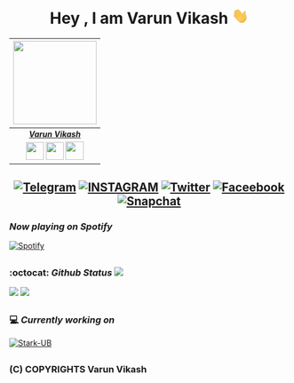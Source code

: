 <div align="center">
  <h1> Hey , I am Varun Vikash <img src="https://raw.githubusercontent.com/ABSphreak/ABSphreak/master/gifs/Hi.gif" width="30px"> </h1>


|  <a href="https://varunvikash.carrd.co"><img src="https://telegra.ph/file/157ceb573fbff1a56c600.jpg" width="150px" height="150px" /></a> |
|:---------------------------------------------------------------------------------------------------------------------------------------: |
|       **[_Varun Vikash_](https://varunvikash.carrd.co)**                                                                                |
| <a href="https://www.facebook.com/i.am.the.vr7"><img src="https://cdn3.iconfinder.com/data/icons/2018-social-media-black-and-white-logos/1000/2018_social_media_popular_app_logo_facebook-512.png" width="32px" height="32px"></a> <a href="https://github.com/varun-vikash"><img src="https://cdn.iconscout.com/icon/free/png-256/github-108-438008.png" width="32px" height="32px"></a>  <a href="https://www.instagram.com/the.vr7/"><img src="https://cdn3.iconfinder.com/data/icons/2018-social-media-black-and-white-logos/1000/2018_social_media_popular_app_logo_instagram-512.png" width="33px" height="33px"></a> |

## [![Telegram](https://img.shields.io/badge/TELEGRAM-black?style=for-the-badge&logo=Telegram)](https://telegram.dog/Ghost73_Gaming) [![INSTAGRAM](https://img.shields.io/badge/Instagram-white?style=for-the-badge&logo=Instagram)](https://instagram.com/the.vr7) [![Twitter](https://img.shields.io/badge/Twitter-blue?style=for-the-badge&logo=Twitter)](https://twitter.com/varunvikash_) [![Faceebook](https://img.shields.io/badge/facebook-violet?style=for-the-badge&logo=Facebook)](https://www.facebook.com/i.am.the.vr7) [![Snapchat](https://img.shields.io/badge/snapchat-yellow?style=for-the-badge&logo=Snapchat)](https://snapchat.com/add/the.vr7)
  
   </div>

### *Now playing on Spotify*

[![Spotify](https://spotify-github-profile.vercel.app/api/view?uid=0nj9ujjxp8c35clrkc2s1jcc5&cover_image=true&theme=novatorem)](https://open.spotify.com/user/0nj9ujjxp8c35clrkc2s1jcc5?si=921f62dd014c4206)

##

### :octocat: *Github Status* ![](https://komarev.com/ghpvc/?username=varun-vikash&color=blueviolet&style=flat-square) 

<img src="https://github-readme-stats.vercel.app/api?username=Varun-Vikash&count_private=true&show_icons=true&theme=dark"> <img src="https://github-readme-stats.vercel.app/api/top-langs/?username=varun-vikash&theme=dark">

##

### 💻 *Currently working on*
 
[![Stark-UB](https://github-readme-stats.vercel.app/api/pin?username=varun-vikash&repo=Stark-userbot&title_color=fff&icon_color=f9f9f9&text_color=9f9f9f&bg_color=151515)](https://github.com/Varun-Vikash/Stark-Userbot)

##



### (C) COPYRIGHTS Varun Vikash

